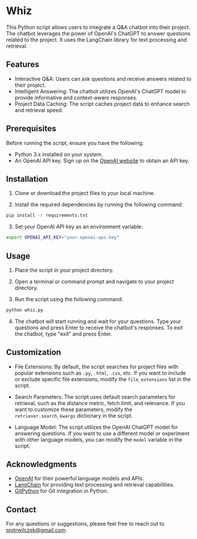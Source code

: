 # Whiz

This Python script allows users to integrate a Q&A chatbot into their project. The chatbot leverages the power of OpenAI's ChatGPT to answer questions related to the project. It uses the LangChain library for text processing and retrieval.

## Features

- Interactive Q&A: Users can ask questions and receive answers related to their project.
- Intelligent Answering: The chatbot utilizes OpenAI's ChatGPT model to provide informative and context-aware responses.
- Project Data Caching: The script caches project data to enhance search and retrieval speed.

## Prerequisites

Before running the script, ensure you have the following:

- Python 3.x installed on your system.
- An OpenAI API key. Sign up on the [OpenAI website](https://openai.com/) to obtain an API key.

## Installation

1. Clone or download the project files to your local machine.

2. Install the required dependencies by running the following command:

```bash
pip install -r requirements.txt
```

3. Set your OpenAI API key as an environment variable:

```bash
export OPENAI_API_KEY="your-openai-api-key"
```

## Usage

1. Place the script in your project directory.

2. Open a terminal or command prompt and navigate to your project directory.

3. Run the script using the following command:

```bash
python whiz.py
```

4. The chatbot will start running and wait for your questions. Type your questions and press Enter to receive the chatbot's responses. To exit the chatbot, type "exit" and press Enter.

## Customization

- File Extensions: By default, the script searches for project files with popular extensions such as `.py`, `.html`, `.css`, etc. If you want to include or exclude specific file extensions, modify the `file_extensions` list in the script.

- Search Parameters: The script uses default search parameters for retrieval, such as the distance metric, fetch limit, and relevance. If you want to customize these parameters, modify the `retriever.search_kwargs` dictionary in the script.

- Language Model: The script utilizes the OpenAI ChatGPT model for answering questions. If you want to use a different model or experiment with other language models, you can modify the `model` variable in the script.

## Acknowledgments

- [OpenAI](https://openai.com/) for their powerful language models and APIs.
- [LangChain](https://github.com/langchain/langchain) for providing text processing and retrieval capabilities.
- [GitPython](https://gitpython.readthedocs.io/) for Git integration in Python.

## Contact

For any questions or suggestions, please feel free to reach out to [piotrwilczek@gmail.com](mailto:piotrwilczek@gmail.com).